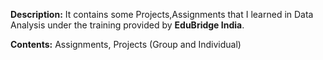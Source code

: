**Description:**
      It contains some Projects,Assignments that I learned in Data Analysis under the training 
      provided by **EduBridge India**.

**Contents:**
       Assignments, 
       Projects (Group and Individual)
